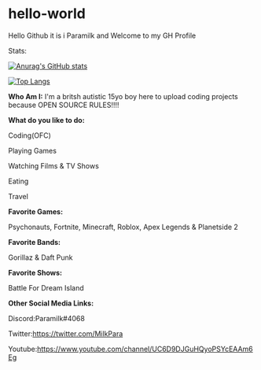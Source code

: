 # hello-world

Hello Github it is i Paramilk and Welcome to my GH Profile 

Stats:

[![Anurag's GitHub stats](https://github-readme-stats.vercel.app/api?username=Paramilk&show_icons=true&theme=radical)](https://github.com/anuraghazra/github-readme-stats)

[![Top Langs](https://github-readme-stats.vercel.app/api/top-langs/?username=Paramilk&show_icons=true&theme=radical)](https://github.com/anuraghazra/github-readme-stats)

**Who Am I:**
I'm a britsh autistic 15yo boy here to upload coding projects because
OPEN SOURCE RULES!!!!

**What do you like to do:**

Coding(OFC)

Playing Games

Watching Films & TV Shows

Eating

Travel

**Favorite Games:**

Psychonauts, Fortnite, Minecraft, Roblox, Apex Legends & Planetside 2

**Favorite Bands:**

Gorillaz & Daft Punk

**Favorite Shows:**

Battle For Dream Island

**Other Social Media Links:**

Discord:Paramilk#4068

Twitter:https://twitter.com/MilkPara

Youtube:https://www.youtube.com/channel/UC6D9DJGuHQyoPSYcEAAm6Eg
